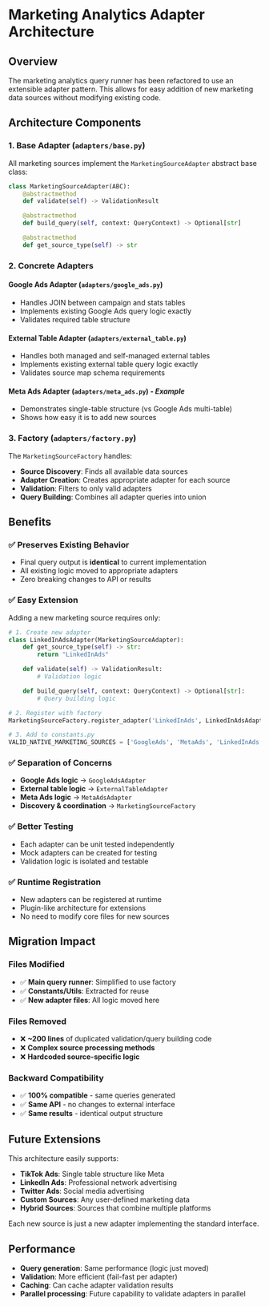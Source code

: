 # Marketing Analytics Adapter Architecture

## Overview

The marketing analytics query runner has been refactored to use an extensible adapter pattern. This allows for easy addition of new marketing data sources without modifying existing code.

## Architecture Components

### 1. Base Adapter (`adapters/base.py`)

All marketing sources implement the `MarketingSourceAdapter` abstract base class:

```python
class MarketingSourceAdapter(ABC):
    @abstractmethod
    def validate(self) -> ValidationResult

    @abstractmethod
    def build_query(self, context: QueryContext) -> Optional[str]

    @abstractmethod
    def get_source_type(self) -> str
```

### 2. Concrete Adapters

#### Google Ads Adapter (`adapters/google_ads.py`)

-   Handles JOIN between campaign and stats tables
-   Implements existing Google Ads query logic exactly
-   Validates required table structure

#### External Table Adapter (`adapters/external_table.py`)

-   Handles both managed and self-managed external tables
-   Implements existing external table query logic exactly
-   Validates source map schema requirements

#### Meta Ads Adapter (`adapters/meta_ads.py`) - _Example_

-   Demonstrates single-table structure (vs Google Ads multi-table)
-   Shows how easy it is to add new sources

### 3. Factory (`adapters/factory.py`)

The `MarketingSourceFactory` handles:

-   **Source Discovery**: Finds all available data sources
-   **Adapter Creation**: Creates appropriate adapter for each source
-   **Validation**: Filters to only valid adapters
-   **Query Building**: Combines all adapter queries into union

## Benefits

### ✅ **Preserves Existing Behavior**

-   Final query output is **identical** to current implementation
-   All existing logic moved to appropriate adapters
-   Zero breaking changes to API or results

### ✅ **Easy Extension**

Adding a new marketing source requires only:

```python
# 1. Create new adapter
class LinkedInAdsAdapter(MarketingSourceAdapter):
    def get_source_type(self) -> str:
        return "LinkedInAds"

    def validate(self) -> ValidationResult:
        # Validation logic

    def build_query(self, context: QueryContext) -> Optional[str]:
        # Query building logic

# 2. Register with factory
MarketingSourceFactory.register_adapter('LinkedInAds', LinkedInAdsAdapter)

# 3. Add to constants.py
VALID_NATIVE_MARKETING_SOURCES = ['GoogleAds', 'MetaAds', 'LinkedInAds']
```

### ✅ **Separation of Concerns**

-   **Google Ads logic** → `GoogleAdsAdapter`
-   **External table logic** → `ExternalTableAdapter`
-   **Meta Ads logic** → `MetaAdsAdapter`
-   **Discovery & coordination** → `MarketingSourceFactory`

### ✅ **Better Testing**

-   Each adapter can be unit tested independently
-   Mock adapters can be created for testing
-   Validation logic is isolated and testable

### ✅ **Runtime Registration**

-   New adapters can be registered at runtime
-   Plugin-like architecture for extensions
-   No need to modify core files for new sources

## Migration Impact

### Files Modified

-   ✅ **Main query runner**: Simplified to use factory
-   ✅ **Constants/Utils**: Extracted for reuse
-   ✅ **New adapter files**: All logic moved here

### Files Removed

-   ❌ **~200 lines** of duplicated validation/query building code
-   ❌ **Complex source processing methods**
-   ❌ **Hardcoded source-specific logic**

### Backward Compatibility

-   ✅ **100% compatible** - same queries generated
-   ✅ **Same API** - no changes to external interface
-   ✅ **Same results** - identical output structure

## Future Extensions

This architecture easily supports:

-   **TikTok Ads**: Single table structure like Meta
-   **LinkedIn Ads**: Professional network advertising
-   **Twitter Ads**: Social media advertising
-   **Custom Sources**: Any user-defined marketing data
-   **Hybrid Sources**: Sources that combine multiple platforms

Each new source is just a new adapter implementing the standard interface.

## Performance

-   **Query generation**: Same performance (logic just moved)
-   **Validation**: More efficient (fail-fast per adapter)
-   **Caching**: Can cache adapter validation results
-   **Parallel processing**: Future capability to validate adapters in parallel
